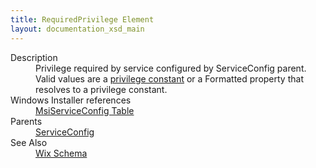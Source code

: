 ```yaml
---
title: RequiredPrivilege Element
layout: documentation_xsd_main
---
```

<dl>
  <dt>Description</dt>
  <dd>                 Privilege required by service configured by ServiceConfig parent. Valid values are a <a href="http://msdn.microsoft.com/en-us/library/bb530716.aspx">privilege constant</a> or a                 Formatted property that resolves to a privilege constant.             </dd>
  <dt>Windows Installer references</dt>
  <dd>
    <a href="http://msdn.microsoft.com/en-us/library/windows/desktop/dd408038.aspx" target="_blank">MsiServiceConfig Table</a>
  </dd>
  <dt>Parents</dt>
  <dd>
    <a href="../serviceconfig/">ServiceConfig</a>
  </dd>
  <dt>See Also</dt>
  <dd>
    <a href="../wix">Wix Schema</a>
  </dd>
</dl>
